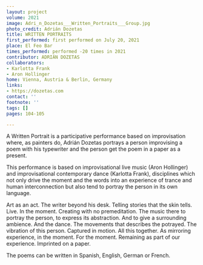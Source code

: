 ```yaml
---
layout: project
volume: 2021
image: Adri_n_Dozetas___Written_Portraits___Group.jpg
photo_credit: Adrián Dozetas
title: WRITTEN PORTRAITS
first_performed: first performed on July 20, 2021
place: El Feo Bar
times_performed: performed -20 times in 2021
contributor: ADRIÁN DOZETAS
collaborators:
- Karlotta Frank
- Aron Hollinger
home: Vienna, Austria & Berlin, Germany
links:
- https://dozetas.com
contact: ''
footnote: ''
tags: []
pages: 104-105

---
```


A Written Portrait is a participative performance based on improvisation where, as painters do, Adrián Dozetas portrays a person improvising a poem with his typewriter and the person get the poem in a paper as a present.

This performance is based on improvisational live music (Aron Hollinger) and improvisational contemporary dance (Karlotta Frank), disciplines which not only drive the moment and the words into an experience of trance and human interconnection but also tend to portray the person in its own language.

Art as an act. The writer beyond his desk. Telling stories that the skin tells. Live. In the moment. Creating with no premeditation. The music there to portray the person, to express its abstraction. And to give a surrounding ambience. And the dance. The movements that describes the potrayed. The vibration of this person. Captured in motion. All this together. As mirroring experience, in the moment. For the moment. Remaining as part of our experience. Imprinted on a paper.

The poems can be written in Spanish, English, German or French.
